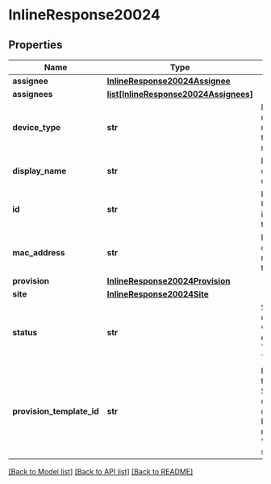 # InlineResponse20024

## Properties
Name | Type | Description | Notes
------------ | ------------- | ------------- | -------------
**assignee** | [**InlineResponse20024Assignee**](InlineResponse20024Assignee.md) |  | [optional] 
**assignees** | [**list[InlineResponse20024Assignees]**](InlineResponse20024Assignees.md) |  | [optional] 
**device_type** | **str** | Includes manufacturer name and the model name. | [optional] 
**display_name** | **str** | Display name of the device. | [optional] 
**id** | **str** | Device ID - Unique identifier of the Device. | [optional] 
**mac_address** | **str** | MAC address or serial number of the device. | [optional] 
**provision** | [**InlineResponse20024Provision**](InlineResponse20024Provision.md) |  | [optional] 
**site** | [**InlineResponse20024Site**](InlineResponse20024Site.md) |  | [optional] 
**status** | **str** | Status of the device. The value is either &#x60;online&#x60; or &#x60;offline&#x60;. | [optional] 
**provision_template_id** | **str** | Provision template id. Supported only by some devices. Empty string represents &#x27;No value set&#x27; | [optional] 

[[Back to Model list]](../README.md#documentation-for-models) [[Back to API list]](../README.md#documentation-for-api-endpoints) [[Back to README]](../README.md)

